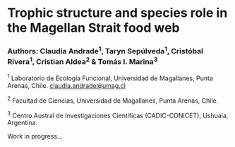 # Trophic structure and species role in the Magellan Strait food web

### Authors: Claudia Andrade<sup>1</sup>, Taryn Sepúlveda<sup>1</sup>, Cristóbal Rivera<sup>1</sup>, Cristian Aldea<sup>2</sup> & Tomás I. Marina<sup>3</sup>

<sup>1</sup> Laboratorio de Ecología Funcional, Universidad de Magallanes, Punta Arenas, Chile. claudia.andrade@umag.cl

<sup>2</sup> Facultad de Ciencias, Universidad de Magallanes, Punta Arenas, Chile.

<sup>3</sup> Centro Austral de Investigaciones Científicas (CADIC-CONICET), Ushuaia, Argentina.

Work in progress...
